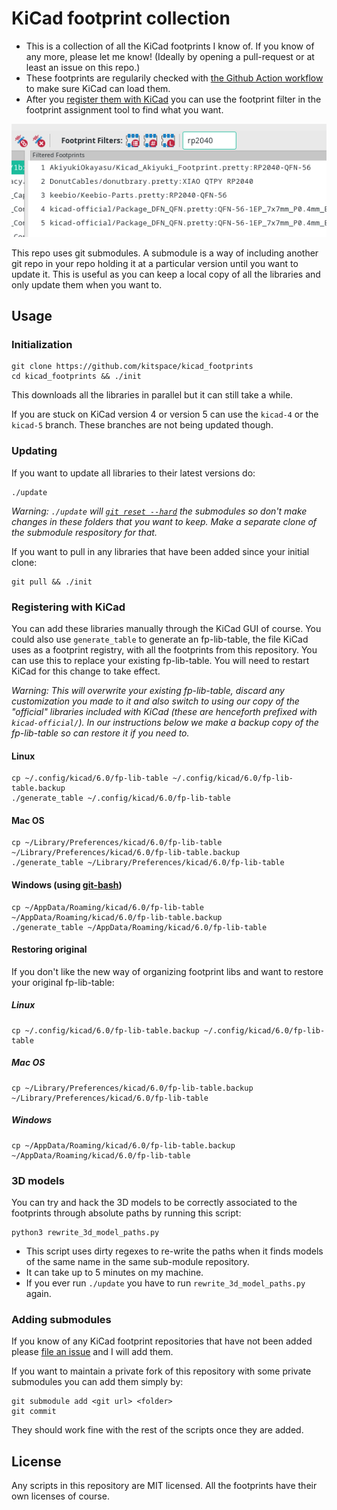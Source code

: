 # KiCad footprint collection

- This is a collection of all the KiCad footprints I know of. If you know of any more, please let me know! (Ideally by opening a pull-request or at least an issue on this repo.)
- These footprints are regularily checked with [the Github Action workflow](.github/workflows/load_into_kicad.yml) to make sure KiCad can load them.
- After you [register them with KiCad](#registering-with-kicad) you can use the footprint filter in the footprint assignment tool to find what you want.

![](screenshot.png)

This repo uses git submodules.
A submodule is a way of including another git repo in your repo holding it at a particular version until you want to update it.
This is useful as you can keep a local copy of all the libraries and only update them when you want to.

## Usage

### Initialization


    git clone https://github.com/kitspace/kicad_footprints
    cd kicad_footprints && ./init

This downloads all the libraries in parallel but it can still take a while.

If you are stuck on KiCad version 4 or version 5 can use the `kicad-4` or the `kicad-5` branch. These branches are not being updated though.

### Updating

If you want to update all libraries to their latest versions do:

    ./update

_Warning: `./update` will [`git reset --hard`](http://manpages.ubuntu.com/manpages/xenial/en/man1/git-reset.1.html) the submodules so don't make changes in these folders that you want to keep. Make a separate clone of the submodule respository for that._

If you want to pull in any libraries that have been added since your initial clone:

    git pull && ./init

### Registering with KiCad

You can add these libraries manually through the KiCad GUI of course.
You could also use `generate_table` to generate an fp-lib-table, the file KiCad uses as a footprint registry, with all the footprints from this repository.
You can use this to replace your existing fp-lib-table.
You will need to restart KiCad for this change to take effect.

_Warning: This will overwrite your existing fp-lib-table, discard any customization you made to it and also switch to using our copy of the "official" libraries included with KiCad (these are henceforth prefixed with `kicad-official/`). In our instructions below we make a backup copy of the fp-lib-table so can restore it if you need to._

#### Linux

    cp ~/.config/kicad/6.0/fp-lib-table ~/.config/kicad/6.0/fp-lib-table.backup
    ./generate_table ~/.config/kicad/6.0/fp-lib-table


#### Mac OS

    cp ~/Library/Preferences/kicad/6.0/fp-lib-table ~/Library/Preferences/kicad/6.0/fp-lib-table.backup
    ./generate_table ~/Library/Preferences/kicad/6.0/fp-lib-table

#### Windows (using [git-bash](https://git-scm.com/download))

    cp ~/AppData/Roaming/kicad/6.0/fp-lib-table ~/AppData/Roaming/kicad/6.0/fp-lib-table.backup
    ./generate_table ~/AppData/Roaming/kicad/6.0/fp-lib-table

#### Restoring original

If you don't like the new way of organizing footprint libs and want to restore your original fp-lib-table:

##### Linux

    cp ~/.config/kicad/6.0/fp-lib-table.backup ~/.config/kicad/6.0/fp-lib-table

##### Mac OS

    cp ~/Library/Preferences/kicad/6.0/fp-lib-table.backup ~/Library/Preferences/kicad/6.0/fp-lib-table

##### Windows

    cp ~/AppData/Roaming/kicad/6.0/fp-lib-table.backup ~/AppData/Roaming/kicad/6.0/fp-lib-table


### 3D models

You can try and hack the 3D models to be correctly associated to the footprints through absolute paths by running this script:

```
python3 rewrite_3d_model_paths.py
```

- This script uses dirty regexes to re-write the paths when it finds models of the same name in the same sub-module repository.
- It can take up to 5 minutes on my machine.
- If you ever run `./update` you have to run `rewrite_3d_model_paths.py` again.


### Adding submodules

If you know of any KiCad footprint repositories that have not been added please [file an issue](https://github.com/kitspace/kicad_footprints/issues) and I will add them.

If you want to maintain a private fork of this repository with some private submodules you can add them simply by:

```
git submodule add <git url> <folder>
git commit
```

They should work fine with the rest of the scripts once they are added.

## License

Any scripts in this repository are MIT licensed. All the footprints have their own licenses of course.
